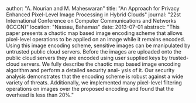 author: "A. Nourian and M. Maheswaran"
title: "An Approach for Privacy Enhanced Pixel-Level Image Processing in Hybrid Clouds"
journal: "22st International Conference on Computer Communications and Networks (ICCCN)"
location: "Nassau, Bahamas"
date: 2013-07-01
abstract: "This paper presents a chaotic map based image encoding scheme that allows pixel-level operations to be applied on an image while it remains encoded. Using this image encoding scheme, sensitive images can be manipulated by untrusted public cloud servers. Before the images are uploaded onto the public cloud servers they are encoded using user supplied keys by trusted-cloud servers. We fully describe the chaotic map based image encoding algorithm and perform a detailed security anal- ysis of it. Our security analysis demonstrates that the encoding scheme is robust against a wide variety of threats. Additionally, we implemented many pixel-level filtering operations on images over the proposed encoding and found that the overhead is less than 20%."
